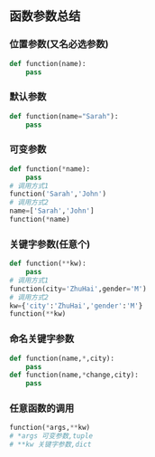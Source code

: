 ## 函数参数总结

### 位置参数(又名必选参数)
```python
def function(name):
    pass
```

### 默认参数
```python
def function(name="Sarah"):
    pass
```

### 可变参数
```python
def function(*name):
    pass
# 调用方式1
function('Sarah','John')
# 调用方式2
name=['Sarah','John']
function(*name)
```

### 关键字参数(任意个)
```python
def function(**kw):
    pass
# 调用方式1
function(city='ZhuHai',gender='M')
# 调用方式2
kw={'city':'ZhuHai','gender':'M'}
function(**kw)
```

### 命名关键字参数
```python
def function(name,*,city):
    pass
def function(name,*change,city):
    pass
```

### 任意函数的调用
```python
function(*args,**kw)
# *args 可变参数,tuple
# **kw 关键字参数,dict
```